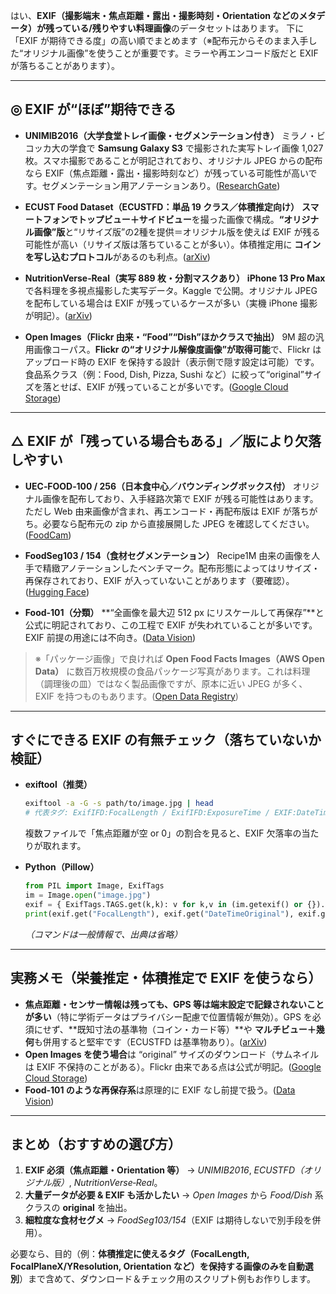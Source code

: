 はい、**EXIF（撮影端末・焦点距離・露出・撮影時刻・Orientation などのメタデータ）が残っている/残りやすい料理画像**のデータセットはあります。
下に「EXIF が期待できる度」の高い順でまとめます（※配布元からそのまま入手した“オリジナル画像”を使うことが重要です。ミラーや再エンコード版だと EXIF が落ちることがあります）。

---

## ◎ EXIF が“ほぼ”期待できる

* **UNIMIB2016（大学食堂トレイ画像・セグメンテーション付き）**
  ミラノ・ビコッカ大の学食で **Samsung Galaxy S3** で撮影された実写トレイ画像 1,027 枚。スマホ撮影であることが明記されており、オリジナル JPEG からの配布なら EXIF（焦点距離・露出・撮影時刻など）が残っている可能性が高いです。セグメンテーション用アノテーションあり。([ResearchGate][1])

* **ECUST Food Dataset（ECUSTFD：単品 19 クラス／体積推定向け）**
  **スマートフォンでトップビュー＋サイドビュー**を撮った画像で構成。**“オリジナル画像”版**と“リサイズ版”の2種を提供＝オリジナル版を使えば EXIF が残る可能性が高い（リサイズ版は落ちていることが多い）。体積推定用に **コインを写し込むプロトコル**があるのも利点。([arXiv][2])

* **NutritionVerse‑Real（実写 889 枚・分割マスクあり）**
  **iPhone 13 Pro Max** で各料理を多視点撮影した実写データ。Kaggle で公開。オリジナル JPEG を配布している場合は EXIF が残っているケースが多い（実機 iPhone 撮影が明記）。([arXiv][3])

* **Open Images（Flickr 由来・“Food”“Dish”ほかクラスで抽出）**
  9M 超の汎用画像コーパス。**Flickr の“オリジナル解像度画像”が取得可能**で、Flickr はアップロード時の EXIF を保持する設計（表示側で隠す設定は可能）です。食品系クラス（例：Food, Dish, Pizza, Sushi など）に絞って“original”サイズを落とせば、EXIF が残っていることが多いです。([Google Cloud Storage][4])

---

## △ EXIF が「残っている場合もある」／版により欠落しやすい

* **UEC‑FOOD‑100 / 256（日本食中心／バウンディングボックス付）**
  オリジナル画像を配布しており、入手経路次第で EXIF が残る可能性はあります。ただし Web 由来画像が含まれ、再エンコード・再配布版は EXIF が落ちがち。必要なら配布元の zip から直接展開した JPEG を確認してください。([FoodCam][5])

* **FoodSeg103 / 154（食材セグメンテーション）**
  Recipe1M 由来の画像を人手で精緻アノテーションしたベンチマーク。配布形態によってはリサイズ・再保存されており、EXIF が入っていないことがあります（要確認）。([Hugging Face][6])

* **Food‑101（分類）**
  \*\*“全画像を最大辺 512 px にリスケールして再保存”\*\*と公式に明記されており、この工程で EXIF が失われていることが多いです。EXIF 前提の用途には不向き。([Data Vision][7])

> ※「パッケージ画像」で良ければ **Open Food Facts Images（AWS Open Data）** に数百万枚規模の食品パッケージ写真があります。これは料理（調理後の皿）ではなく製品画像ですが、原本に近い JPEG が多く、EXIF を持つものもあります。([Open Data Registry][8])

---

## すぐにできる **EXIF の有無チェック**（落ちていないか検証）

* **exiftool（推奨）**

  ```bash
  exiftool -a -G -s path/to/image.jpg | head
  # 代表タグ: ExifIFD:FocalLength / ExifIFD:ExposureTime / EXIF:DateTimeOriginal / EXIF:Orientation / MakerNotes:...
  ```

  複数ファイルで「焦点距離が空 or 0」の割合を見ると、EXIF 欠落率の当たりが取れます。

* **Python（Pillow）**

  ```python
  from PIL import Image, ExifTags
  im = Image.open("image.jpg")
  exif = { ExifTags.TAGS.get(k,k): v for k,v in (im.getexif() or {}).items() }
  print(exif.get("FocalLength"), exif.get("DateTimeOriginal"), exif.get("Orientation"))
  ```

  *（コマンドは一般情報で、出典は省略）*

---

## 実務メモ（栄養推定・体積推定で EXIF を使うなら）

* **焦点距離・センサー情報は残っても、GPS 等は端末設定で記録されないことが多い**（特に学術データはプライバシー配慮で位置情報が無効）。GPS を必須にせず、\*\*既知寸法の基準物（コイン・カード等）\*\*や **マルチビュー＋幾何**も併用すると堅牢です（ECUSTFD は基準物あり）。([arXiv][2])
* **Open Images を使う場合**は “original” サイズのダウンロード（サムネイルは EXIF 不保持のことがある）。Flickr 由来である点は公式が明記。([Google Cloud Storage][4])
* **Food‑101 のような再保存系**は原理的に EXIF なし前提で扱う。([Data Vision][7])

---

## まとめ（おすすめの選び方）

1. **EXIF 必須（焦点距離・Orientation 等）** → *UNIMIB2016*, *ECUSTFD（オリジナル版）*, *NutritionVerse‑Real*。
2. **大量データが必要 & EXIF も活かしたい** → *Open Images* から *Food/Dish* 系クラスの **original** を抽出。
3. **細粒度な食材セグメ** → *FoodSeg103/154*（EXIF は期待しないで別手段を併用）。

必要なら、目的（例：**体積推定に使えるタグ（FocalLength, FocalPlaneX/YResolution, Orientation など）を保持する画像のみを自動選別**）まで含めて、ダウンロード＆チェック用のスクリプト例もお作りします。

[1]: https://www.researchgate.net/publication/311501638_Food_Recognition_A_New_Dataset_Experiments_and_Results "(PDF) Food Recognition: A New Dataset, Experiments, and Results"
[2]: https://arxiv.org/pdf/1705.07632?utm_source=chatgpt.com "arXiv:1705.07632v3 [cs.CV] 24 May 2017"
[3]: https://arxiv.org/html/2401.08598?utm_source=chatgpt.com "NutritionVerse-Real: An Open Access Manually Collected ..."
[4]: https://storage.googleapis.com/openimages/web/2018-05-17-rotation-information.html?utm_source=chatgpt.com "Rotated images in Open Images - Googleapis.com"
[5]: https://foodcam.mobi/dataset100.html?utm_source=chatgpt.com "\"UEC FOOD 100\": 100-kind food dataset (release 1.0)"
[6]: https://huggingface.co/datasets/EduardoPacheco/FoodSeg103?utm_source=chatgpt.com "EduardoPacheco/FoodSeg103 · Datasets at Hugging Face"
[7]: https://data.vision.ee.ethz.ch/cvl/datasets_extra/food-101/?utm_source=chatgpt.com "Food-101 -- Mining Discriminative Components with ..."
[8]: https://registry.opendata.aws/openfoodfacts-images/?utm_source=chatgpt.com "Open Food Facts Images - Registry of Open Data on AWS"
